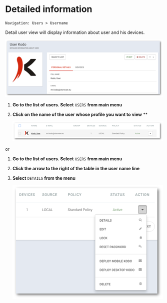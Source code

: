 # Detailed information

```text
Navigation: Users > Username
```

Detail user view will display information about user and his devices.

![](../../.gitbook/assets/user_kodo_s.png)

1. **Go to the list of users. Select** `USERS` **from main menu**
2. **Click on the name of the user whose profile you want to view** \*\*

   ![](../../.gitbook/assets/userlist_s%20%282%29.png)

or

1. **Go to the list of users. Select** `USERS` **from main menu** 
2. **Click the arrow to the right of the table in the user name line** 
3. **Select** `DETAILS` **from the menu**

   ![](../../.gitbook/assets/userlist_action_s%20%281%29.png)

